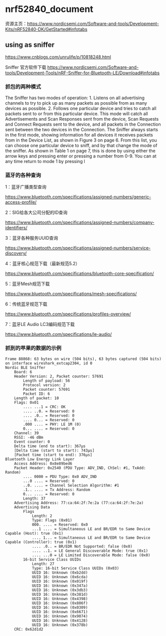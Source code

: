 # nrf52840_document

资源主页：https://www.nordicsemi.com/Software-and-tools/Development-Kits/nRF52840-DK/GetStarted#infotabs


## using as sniffer 

https://www.cnblogs.com/unrulife/p/10818248.html

Sniffer 官方软件下载
https://www.nordicsemi.com/Software-and-tools/Development-Tools/nRF-Sniffer-for-Bluetooth-LE/Download#infotabs



###  抓包的两种模式

The Sniffer has two modes of operation:
1.
Listens on all advertising channels to try to pick up as many packets as possible from as many
devices as possible.
2.
Follows one particular device and tries to catch all packets sent to or from this particular device.
This mode will catch all Advertisements and Scan Responses sent from the device, Scan Requests
and Connect Requests sent to the device, and all packets in the Connection sent between the two
devices in the Connection.
The Sniffer always starts in the first mode, showing information for all devices it receives packets from in the
Device List, as shown in Figure 3 on page 6. From this list, you can choose one particular device to sniff, and
by that change the mode of the sniffer. As shown in Table 1 on page 7, this is done by using either the arrow
keys and pressing enter or pressing a number from 0-9. You can at any time return to mode 1 by pressing l



### 蓝牙的各种查询



1：蓝牙广播类型查询

https://www.bluetooth.com/specifications/assigned-numbers/generic-access-profile/

2：SIG给各大公司分配的ID查询

https://www.bluetooth.com/specifications/assigned-numbers/company-identifiers/

3：蓝牙各种服务UUID查询

https://www.bluetooth.com/specifications/assigned-numbers/service-discovery/

4：蓝牙核心规范下载（最新规范5.2）

https://www.bluetooth.com/specifications/bluetooth-core-specification/

5：蓝牙Mesh规范下载

https://www.bluetooth.com/specifications/mesh-specifications/

6：传统蓝牙规范下载

https://www.bluetooth.com/specifications/profiles-overview/

7：蓝牙LE Audio LC3编码规范下载

https://www.bluetooth.com/specifications/le-audio/



### 抓到的苹果的数据的示例

```wireshark
Frame 88868: 63 bytes on wire (504 bits), 63 bytes captured (504 bits) on interface wireshark_extcap2304, id 0
Nordic BLE Sniffer
    Board: 6
    Header Version: 2, Packet counter: 57691
        Length of payload: 56
        Protocol version: 2
        Packet counter: 57691
        Packet ID: 6
    Length of packet: 10
    Flags: 0x01
        .... ...1 = CRC: OK
        .... ..0. = Reserved: 0
        .... .0.. = Reserved: 0
        .... 0... = Reserved: 0
        .000 .... = PHY: LE 1M (0)
        0... .... = Reserved: 0
    Channel: 39
    RSSI: -46 dBm
    Event counter: 0
    Delta time (end to start): 367µs
    [Delta time (start to start): 743µs]
    [Packet time (start to end): 376µs]
Bluetooth Low Energy Link Layer
    Access Address: 0x8e89bed6
    Packet Header: 0x2540 (PDU Type: ADV_IND, ChSel: #1, TxAdd: Random)
        .... 0000 = PDU Type: 0x0 ADV_IND
        ...0 .... = Reserved: 0
        ..0. .... = Channel Selection Algorithm: #1
        .1.. .... = Tx Address: Random
        0... .... = Reserved: 0
        Length: 37
    Advertising Address: 77:ca:64:2f:7e:2a (77:ca:64:2f:7e:2a)
    Advertising Data
        Flags
            Length: 2
            Type: Flags (0x01)
            000. .... = Reserved: 0x0
            ...1 .... = Simultaneous LE and BR/EDR to Same Device Capable (Host): true (0x1)
            .... 1... = Simultaneous LE and BR/EDR to Same Device Capable (Controller): true (0x1)
            .... .0.. = BR/EDR Not Supported: false (0x0)
            .... ..1. = LE General Discoverable Mode: true (0x1)
            .... ...0 = LE Limited Discoverable Mode: false (0x0)
        16-bit Service Class UUIDs
            Length: 27
            Type: 16-bit Service Class UUIDs (0x03)
            UUID 16: Unknown (0xb2dd)
            UUID 16: Unknown (0x6cda)
            UUID 16: Unknown (0x019f)
            UUID 16: Unknown (0x347a)
            UUID 16: Unknown (0x3db3)
            UUID 16: Unknown (0x381d)
            UUID 16: Unknown (0x4398)
            UUID 16: Unknown (0x806f)
            UUID 16: Unknown (0x0309)
            UUID 16: Unknown (0x6671)
            UUID 16: Unknown (0x9074)
            UUID 16: Unknown (0x4128)
            UUID 16: Unknown (0x378b)
    CRC: 0x62d1d2


```







